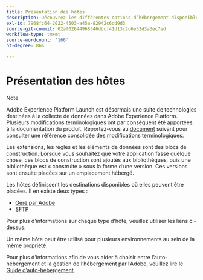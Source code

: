 ```yaml
---
title: Présentation des hôtes
description: Découvrez les différentes options d’hébergement disponibles dans Adobe Experience Platform.
exl-id: 7968fc64-2022-4503-a45a-82942c6dd9d3
source-git-commit: 02af02644968346dbcf41d13c2c6e52d3a3ec7ed
workflow-type: tm+mt
source-wordcount: '166'
ht-degree: 86%

---
```


# Présentation des hôtes

>[!NOTE]
>
>Adobe Experience Platform Launch est désormais une suite de technologies destinées à la collecte de données dans Adobe Experience Platform. Plusieurs modifications terminologiques ont par conséquent été apportées à la documentation du produit. Reportez-vous au [document](../../../term-updates.md) suivant pour consulter une référence consolidée des modifications terminologiques.

Les extensions, les règles et les éléments de données sont des blocs de construction. Lorsque vous souhaitez que votre application fasse quelque chose, ces blocs de construction sont ajoutés aux bibliothèques, puis une bibliothèque est « construite » sous la forme d’une version. Ces versions sont ensuite placées sur un emplacement hébergé.

Les hôtes définissent les destinations disponibles où elles peuvent être placées. Il en existe deux types :

* [Géré par Adobe](./managed-by-adobe-host.md)
* [SFTP](./sftp-host.md)

Pour plus d’informations sur chaque type d’hôte, veuillez utiliser les liens ci-dessus.

Un même hôte peut être utilisé pour plusieurs environnements au sein de la même propriété.

Pour plus d’informations afin de vous aider à choisir entre l’auto-hébergement et la gestion de l’hébergement par l’Adobe, veuillez lire le [Guide d’auto-hébergement](./self-hosting-libraries.md).
